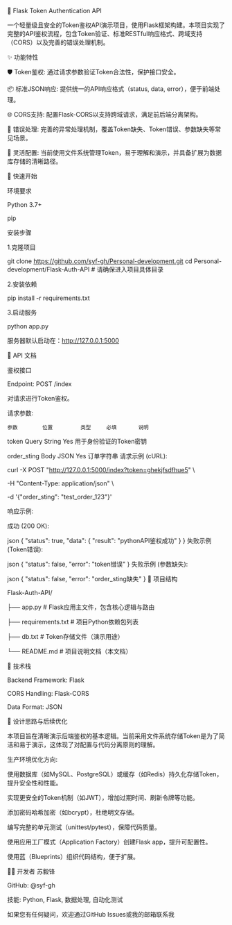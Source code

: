 🔐 Flask Token Authentication API

一个轻量级且安全的Token鉴权API演示项目，使用Flask框架构建。本项目实现了完整的API鉴权流程，包含Token验证、标准RESTful响应格式、跨域支持（CORS）以及完善的错误处理机制。

✨ 功能特性

🛡️ Token鉴权: 通过请求参数验证Token合法性，保护接口安全。


📦 标准JSON响应: 提供统一的API响应格式（status, data, error），便于前端处理。


🌐 CORS支持: 配置Flask-CORS以支持跨域请求，满足前后端分离架构。


🚨 错误处理: 完善的异常处理机制，覆盖Token缺失、Token错误、参数缺失等常见场景。


📁 灵活配置: 当前使用文件系统管理Token，易于理解和演示，并具备扩展为数据库存储的清晰路径。


🚀 快速开始

环境要求

Python 3.7+

pip

安装步骤

1.克隆项目

git clone https://github.com/syf-gh/Personal-development.git
cd Personal-development/Flask-Auth-API  # 请确保进入项目具体目录

2.安装依赖

pip install -r requirements.txt

3.启动服务

python app.py

服务器默认启动在：http://127.0.0.1:5000

📡 API 文档

鉴权接口

Endpoint: POST /index

对请求进行Token鉴权。

请求参数:

    参数	      位置	     类型	    必填	     说明
   token	      Query	    String	    Yes	    用于身份验证的Token密钥
   
 order_sting	  Body	    JSON       Yes	     订单字符串
请求示例 (cURL):

curl -X POST "http://127.0.0.1:5000/index?token=ghekjfsdfhue5" \

-H "Content-Type: application/json" \

-d '{"order_sting": "test_order_123"}'

响应示例:

成功 (200 OK):

json
{
    "status": true,
    "data": {
        "result": "pythonAPI鉴权成功"
    }
}
失败示例 (Token错误):

json
{
    "status": false,
    "error": "token错误"
}
失败示例 (参数缺失):

json
{
    "status": false,
    "error": "order_sting缺失"
}
📁 项目结构


Flask-Auth-API/

├── app.py                 # Flask应用主文件，包含核心逻辑与路由

├── requirements.txt       # 项目Python依赖包列表

├── db.txt                # Token存储文件（演示用途）

└── README.md            # 项目说明文档（本文档）

🔧 技术栈

Backend Framework: Flask

CORS Handling: Flask-CORS

Data Format: JSON

💭 设计思路与后续优化

本项目旨在清晰演示后端鉴权的基本逻辑。当前采用文件系统存储Token是为了简洁和易于演示，这体现了对配置与代码分离原则的理解。

生产环境优化方向:

使用数据库（如MySQL、PostgreSQL）或缓存（如Redis）持久化存储Token，提升安全性和性能。

实现更安全的Token机制（如JWT），增加过期时间、刷新令牌等功能。

添加密码哈希加密（如bcrypt），杜绝明文存储。

编写完整的单元测试（unittest/pytest），保障代码质量。

使用应用工厂模式（Application Factory）创建Flask app，提升可配置性。

使用蓝（Blueprints）组织代码结构，便于扩展。

👨‍💻 开发者
苏毅锋

GitHub: @syf-gh

技能: Python, Flask, 数据处理, 自动化测试

如果您有任何疑问，欢迎通过GitHub Issues或我的邮箱联系我




